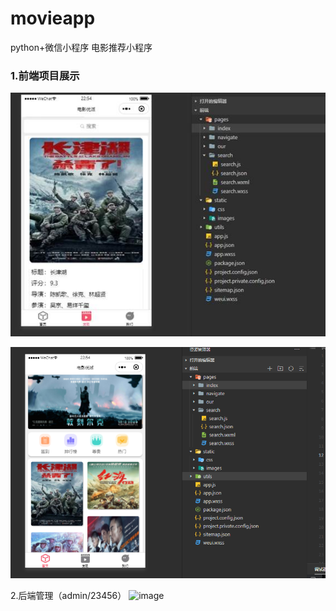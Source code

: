 # movieapp

python+微信小程序
电影推荐小程序

### 1.前端项目展示

![img](./images/1.jpg)

![img](./images/2.jpg)

2.后端管理（admin/23456）
![image](https://user-images.githubusercontent.com/75122356/182166669-362e0be2-3ff8-4619-9219-5d9b0c3509b4.png)
